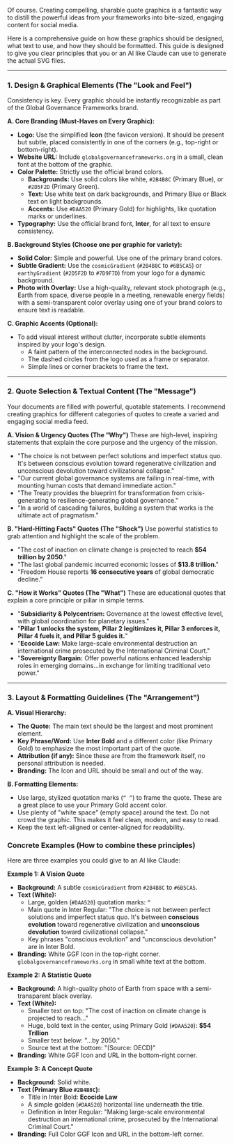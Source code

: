 Of course. Creating compelling, sharable quote graphics is a fantastic way to distill the powerful ideas from your frameworks into bite-sized, engaging content for social media.

Here is a comprehensive guide on how these graphics should be designed, what text to use, and how they should be formatted. This guide is designed to give you clear principles that you or an AI like Claude can use to generate the actual SVG files.

---

### 1. Design & Graphical Elements (The "Look and Feel")

Consistency is key. Every graphic should be instantly recognizable as part of the Global Governance Frameworks brand.

**A. Core Branding (Must-Haves on Every Graphic):**
* **Logo:** Use the simplified **Icon** (the favicon version). It should be present but subtle, placed consistently in one of the corners (e.g., top-right or bottom-right).
* **Website URL:** Include `globalgovernanceframeworks.org` in a small, clean font at the bottom of the graphic.
* **Color Palette:** Strictly use the official brand colors.
    * **Backgrounds:** Use solid colors like white, `#2B4B8C` (Primary Blue), or `#2D5F2D` (Primary Green).
    * **Text:** Use white text on dark backgrounds, and Primary Blue or Black text on light backgrounds.
    * **Accents:** Use `#DAA520` (Primary Gold) for highlights, like quotation marks or underlines.
* **Typography:** Use the official brand font, **Inter**, for all text to ensure consistency.

**B. Background Styles (Choose one per graphic for variety):**
* **Solid Color:** Simple and powerful. Use one of the primary brand colors.
* **Subtle Gradient:** Use the `cosmicGradient` (`#2B4B8C` to `#6B5CA5`) or `earthyGradient` (`#2D5F2D` to `#7D9F7D`) from your logo for a dynamic background.
* **Photo with Overlay:** Use a high-quality, relevant stock photograph (e.g., Earth from space, diverse people in a meeting, renewable energy fields) with a semi-transparent color overlay using one of your brand colors to ensure text is readable.

**C. Graphic Accents (Optional):**
* To add visual interest without clutter, incorporate subtle elements inspired by your logo's design.
    * A faint pattern of the interconnected nodes in the background.
    * The dashed circles from the logo used as a frame or separator.
    * Simple lines or corner brackets to frame the text.

---

### 2. Quote Selection & Textual Content (The "Message")

Your documents are filled with powerful, quotable statements. I recommend creating graphics for different categories of quotes to create a varied and engaging social media feed.

**A. Vision & Urgency Quotes (The "Why")**
These are high-level, inspiring statements that explain the core purpose and the urgency of the mission.

* "The choice is not between perfect solutions and imperfect status quo. It's between conscious evolution toward regenerative civilization and unconscious devolution toward civilizational collapse."
* "Our current global governance systems are failing in real-time, with mounting human costs that demand immediate action."
* "The Treaty provides the blueprint for transformation from crisis-generating to resilience-generating global governance."
* "In a world of cascading failures, building a system that works is the ultimate act of pragmatism."

**B. "Hard-Hitting Facts" Quotes (The "Shock")**
Use powerful statistics to grab attention and highlight the scale of the problem.

* "The cost of inaction on climate change is projected to reach **$54 trillion by 2050**."
* "The last global pandemic incurred economic losses of **$13.8 trillion**."
* "Freedom House reports **16 consecutive years** of global democratic decline."

**C. "How it Works" Quotes (The "What")**
These are educational quotes that explain a core principle or pillar in simple terms.

* "**Subsidiarity & Polycentrism:** Governance at the lowest effective level, with global coordination for planetary issues."
* "**Pillar 1 unlocks the system, Pillar 2 legitimizes it, Pillar 3 enforces it, Pillar 4 fuels it, and Pillar 5 guides it.**"
* "**Ecocide Law:** Make large-scale environmental destruction an international crime prosecuted by the International Criminal Court."
* "**Sovereignty Bargain:** Offer powerful nations enhanced leadership roles in emerging domains...in exchange for limiting traditional veto power."

---

### 3. Layout & Formatting Guidelines (The "Arrangement")

**A. Visual Hierarchy:**
* **The Quote:** The main text should be the largest and most prominent element.
* **Key Phrase/Word:** Use **Inter Bold** and a different color (like Primary Gold) to emphasize the most important part of the quote.
* **Attribution (if any):** Since these are from the framework itself, no personal attribution is needed.
* **Branding:** The Icon and URL should be small and out of the way.

**B. Formatting Elements:**
* Use large, stylized quotation marks (`“ ”`) to frame the quote. These are a great place to use your Primary Gold accent color.
* Use plenty of "white space" (empty space) around the text. Do not crowd the graphic. This makes it feel clean, modern, and easy to read.
* Keep the text left-aligned or center-aligned for readability.

### Concrete Examples (How to combine these principles)

Here are three examples you could give to an AI like Claude:

**Example 1: A Vision Quote**
* **Background:** A subtle `cosmicGradient` from `#2B4B8C` to `#6B5CA5`.
* **Text (White):**
    * Large, golden (`#DAA520`) quotation marks: `“`
    * Main quote in Inter Regular: "The choice is not between perfect solutions and imperfect status quo. It's between **conscious evolution** toward regenerative civilization and **unconscious devolution** toward civilizational collapse."
    * Key phrases "conscious evolution" and "unconscious devolution" are in Inter Bold.
* **Branding:** White GGF Icon in the top-right corner. `globalgovernanceframeworks.org` in small white text at the bottom.

**Example 2: A Statistic Quote**
* **Background:** A high-quality photo of Earth from space with a semi-transparent black overlay.
* **Text (White):**
    * Smaller text on top: "The cost of inaction on climate change is projected to reach..."
    * Huge, bold text in the center, using Primary Gold (`#DAA520`): **$54 Trillion**
    * Smaller text below: "...by 2050."
    * Source text at the bottom: "(Source: OECD)"
* **Branding:** White GGF Icon and URL in the bottom-right corner.

**Example 3: A Concept Quote**
* **Background:** Solid white.
* **Text (Primary Blue `#2B4B8C`):**
    * Title in Inter Bold: **Ecocide Law**
    * A simple golden (`#DAA520`) horizontal line underneath the title.
    * Definition in Inter Regular: "Making large-scale environmental destruction an international crime, prosecuted by the International Criminal Court."
* **Branding:** Full Color GGF Icon and URL in the bottom-left corner.
